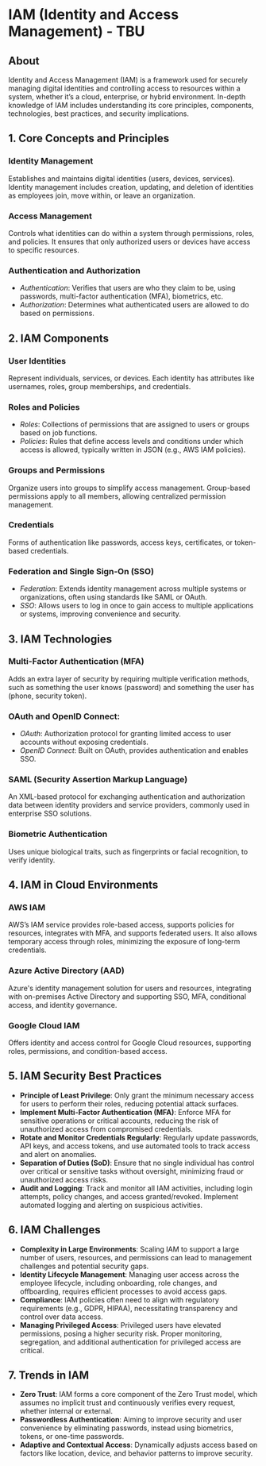# IAM (Identity and Access Management) - TBU

## About

Identity and Access Management (IAM) is a framework used for securely managing digital identities and controlling access to resources within a system, whether it’s a cloud, enterprise, or hybrid environment. In-depth knowledge of IAM includes understanding its core principles, components, technologies, best practices, and security implications.

## 1. **Core Concepts and Principles**

### **Identity Management**&#x20;

Establishes and maintains digital identities (users, devices, services). Identity management includes creation, updating, and deletion of identities as employees join, move within, or leave an organization.

### **Access Management**&#x20;

Controls what identities can do within a system through permissions, roles, and policies. It ensures that only authorized users or devices have access to specific resources.

### **Authentication and Authorization**

* _Authentication_: Verifies that users are who they claim to be, using passwords, multi-factor authentication (MFA), biometrics, etc.
* _Authorization_: Determines what authenticated users are allowed to do based on permissions.

## 2. **IAM Components**

### **User Identities**

Represent individuals, services, or devices. Each identity has attributes like usernames, roles, group memberships, and credentials.

### **Roles and Policies**

* _Roles_: Collections of permissions that are assigned to users or groups based on job functions.
* _Policies_: Rules that define access levels and conditions under which access is allowed, typically written in JSON (e.g., AWS IAM policies).

### **Groups and Permissions**

Organize users into groups to simplify access management. Group-based permissions apply to all members, allowing centralized permission management.

### **Credentials**

Forms of authentication like passwords, access keys, certificates, or token-based credentials.

### **Federation and Single Sign-On (SSO)**

* _Federation_: Extends identity management across multiple systems or organizations, often using standards like SAML or OAuth.
* _SSO_: Allows users to log in once to gain access to multiple applications or systems, improving convenience and security.

## 3. **IAM Technologies**

### **Multi-Factor Authentication (MFA)**

Adds an extra layer of security by requiring multiple verification methods, such as something the user knows (password) and something the user has (phone, security token).

### **OAuth and OpenID Connect**:

* _OAuth_: Authorization protocol for granting limited access to user accounts without exposing credentials.
* _OpenID Connect_: Built on OAuth, provides authentication and enables SSO.

### **SAML (Security Assertion Markup Language)**

An XML-based protocol for exchanging authentication and authorization data between identity providers and service providers, commonly used in enterprise SSO solutions.

### **Biometric Authentication**

Uses unique biological traits, such as fingerprints or facial recognition, to verify identity.

## 4. **IAM in Cloud Environments**

### **AWS IAM**

AWS’s IAM service provides role-based access, supports policies for resources, integrates with MFA, and supports federated users. It also allows temporary access through roles, minimizing the exposure of long-term credentials.

### **Azure Active Directory (AAD)**

Azure's identity management solution for users and resources, integrating with on-premises Active Directory and supporting SSO, MFA, conditional access, and identity governance.

### **Google Cloud IAM**

Offers identity and access control for Google Cloud resources, supporting roles, permissions, and condition-based access.

## 5. **IAM Security Best Practices**

* **Principle of Least Privilege**: Only grant the minimum necessary access for users to perform their roles, reducing potential attack surfaces.
* **Implement Multi-Factor Authentication (MFA)**: Enforce MFA for sensitive operations or critical accounts, reducing the risk of unauthorized access from compromised credentials.
* **Rotate and Monitor Credentials Regularly**: Regularly update passwords, API keys, and access tokens, and use automated tools to track access and alert on anomalies.
* **Separation of Duties (SoD)**: Ensure that no single individual has control over critical or sensitive tasks without oversight, minimizing fraud or unauthorized access risks.
* **Audit and Logging**: Track and monitor all IAM activities, including login attempts, policy changes, and access granted/revoked. Implement automated logging and alerting on suspicious activities.

## 6. **IAM Challenges**

* **Complexity in Large Environments**: Scaling IAM to support a large number of users, resources, and permissions can lead to management challenges and potential security gaps.
* **Identity Lifecycle Management**: Managing user access across the employee lifecycle, including onboarding, role changes, and offboarding, requires efficient processes to avoid access gaps.
* **Compliance**: IAM policies often need to align with regulatory requirements (e.g., GDPR, HIPAA), necessitating transparency and control over data access.
* **Managing Privileged Access**: Privileged users have elevated permissions, posing a higher security risk. Proper monitoring, segregation, and additional authentication for privileged access are critical.

## 7. **Trends in IAM**

* **Zero Trust**: IAM forms a core component of the Zero Trust model, which assumes no implicit trust and continuously verifies every request, whether internal or external.
* **Passwordless Authentication**: Aiming to improve security and user convenience by eliminating passwords, instead using biometrics, tokens, or one-time passwords.
* **Adaptive and Contextual Access**: Dynamically adjusts access based on factors like location, device, and behavior patterns to improve security.
